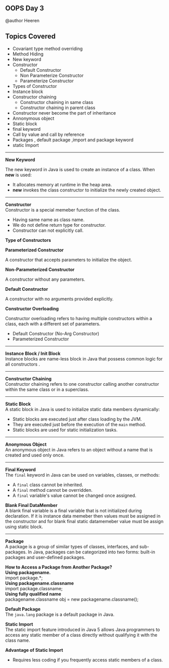 ## OOPS Day 3

 @author Heeren

 **Topics Covered**
--------------
-   Covariant type method overriding
-   Method Hiding
-   New keyword
-   Constructor
    -   Default Constructor
    -   Non Parameterize Constructor
    -   Parameterize Constructor
-   Types of Constructor
-   Instance block 
-   Constructor chaining
    -   Constructor chaining in same class
    -   Constructor chaining in parent class
-   Constructor never become the part of inheritance
-   Annonymous object 
-   Static block 
-   final keyword
-   Call by value and call by reference 
-   Packages , default package ,import and package keyword 
-   static Import  
--------------
**New Keyword**

The new keyword in Java is used to create an instance of a class. When **new** is used:
-   It allocates memory at runtime in the heap area.
-   **new** invokes the class constructor to initialize the newly created object.

---
**Constructor**   
Constructor is a special memeber function of the class.
-   Having same name as class name.
-   We do not define return type for constructor.
-   Constructor can not explicitly call.
  
**Type of Constructors**   

**Parameterized Constructor**

A constructor that accepts parameters to initialize the object.

**Non-Parameterized Constructor**

A constructor without any parameters.

**Default Constructor**

A constructor with no arguments provided explicitly.

**Constructor Overloading**   

Constructor overloading refers to having multiple constructors within a class, each with a different set of parameters.

-   Default Constructor (No-Arg Constructor)
-   Parameterized Constructor

---
**Instance Block / Init Block**   
Instance blocks are name-less block in Java that possess common logic for all constructors .

---   
**Constructor Chaining**    
Constructor chaining refers to one constructor calling another constructor within the same class or in a superclass.   

---
**Static Block**   
A static block in Java is used to initialize static data members dynamically:
-   Static blocks are executed just after class loading by the JVM.
-   They are executed just before the execution of the `main` method.
-   Static blocks are used for static initialization tasks.
  
---
**Anonymous Object**   
An anonymous object in Java refers to an object without a name that is created and used only once.

---   
**Final Keyword**    
The `final` keyword in Java can be used on variables, classes, or methods:

-   A `final` class cannot be inherited.
-   A `final` method cannot be overridden.
-   A `final` variable's value cannot be changed once assigned.

**Blank Final DataMember**    
A blank final variable is a final variable that is not initialized during declaration. If it is instance data memeber then values must be assigned in the constructor and for blank
final static datamemeber value must be assign using static block.

---    
**Package**    
A package is a group of similar types of classes, interfaces, and sub-packages. In Java, packages can be categorized into two forms: built-in packages and user-defined packages.

**How to Access a Package from Another Package?**   
**Using packagename.**     
import package.*;   
**Using packagename.classname**     
import package.classname;   
**Using fully qualified name**   
packagename.classname obj = new packagename.classname();

**Default Package**  
The `java.lang` package is a default package in Java.

**Static Import**  
The static import feature introduced in Java 5 allows Java programmers to access any static member of a class directly without qualifying it with the class name.

**Advantage of Static Import**  
-   Requires less coding if you frequently access static members of a class.

